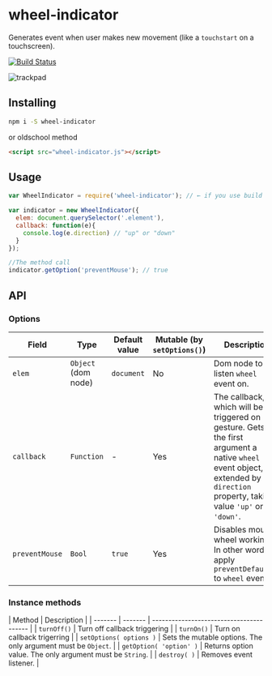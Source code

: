 # wheel-indicator
Generates event when user makes new movement (like a `touchstart` on a touchscreen).

[![Build Status][travis-image]][travis-url]

![trackpad](https://cloud.githubusercontent.com/assets/769992/7619952/b77d9ce6-f9d5-11e4-8ed1-bc01dd972092.jpg)

## Installing
```bash
npm i -S wheel-indicator
```
or oldschool method
```html
<script src="wheel-indicator.js"></script>
```

## Usage
```javascript
var WheelIndicator = require('wheel-indicator'); // ← if you use build system

var indicator = new WheelIndicator({
  elem: document.querySelector('.element'),
  callback: function(e){
    console.log(e.direction) // "up" or "down"
  }
});

//The method call
indicator.getOption('preventMouse'); // true
```

## API

### Options
| Field | Type | Default value | Mutable (by `setOptions()`) | Description |
| ------- | --------- | ----------- | ---- | ---------------------------------------- |
| `elem` | `Object` (dom node) | `document` | No | Dom node to listen `wheel` event on. |
| `callback` | `Function` | - | Yes | The callback, which will be triggered on gesture. Gets for the first argument a native `wheel` event object, extended by `direction` property, taking value `'up'` or `'down'`. |
| `preventMouse` | `Bool` | `true` | Yes | Disables mouse wheel working. In other words apply `preventDefault()` to `wheel` event. | 

### Instance methods
| Method | Description |
| ------- | ------- | ---------------------------------------- |
| `turnOff()` | Turn off callback triggering |
| `turnOn()` | Turn on callback trigerring |
| `setOptions( options )` | Sets the mutable options. The only argument must be `Object`. |
| `getOption( 'option' )` | Returns option value. The only argument must be `String`. |
| `destroy( )` | Removes event listener. |

[travis-url]: http://travis-ci.org/Promo/wheel-indicator
[travis-image]: http://img.shields.io/travis/Promo/wheel-indicator.svg?branch=master&style=flat
